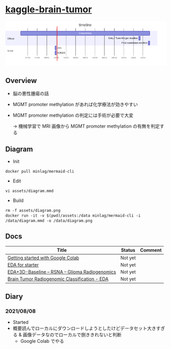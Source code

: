 # [kaggle-brain-tumor](https://www.kaggle.com/c/rsna-miccai-brain-tumor-radiogenomic-classification)

![schedule](assets/diagram.png)

## Overview

- 脳の悪性腫瘍の話
- MGMT promoter methylation があれば化学療法が効きやすい
- MGMT promoter methylation の判定には手術が必要で大変

  → 機械学習で MRI 画像から MGMT promoter methylation の有無を判定する

## Diagram

- Init

```
docker pull minlag/mermaid-cli
```

- Edit

```
vi assets/diagram.mmd
```

- Build

```
rm -f assets/diagram.png
docker run -it -v $(pwd)/assets:/data minlag/mermaid-cli -i /data/diagram.mmd -o /data/diagram.png
```

## Docs

| Title                                                                                                                                                     | Status  | Comment |
| --------------------------------------------------------------------------------------------------------------------------------------------------------- | ------- | ------- |
| [Getting started with Google Colab](https://www.kaggle.com/reubenschmidt/getting-started-in-rsna-miccai-with-google-colab/comments)                       | Not yet |         |
| [EDA for starter](https://www.kaggle.com/chumajin/brain-tumor-eda-for-starter-version)                                                                    | Not yet |         |
| [EDA+3D-Baseline – RSNA – Glioma Radiogenomics](https://www.kaggle.com/dschettler8845/eda-3d-baseline-rsna-glioma-radiogenomics)                          | Not yet |         |
| [Brain Tumor Radiogenomic Classification - EDA](https://www.kaggle.com/tanlikesmath/brain-tumor-radiogenomic-classification-eda?scriptVersionId=68158398) | Not yet |         |

## Diary

### 2021/08/08

- Started
- 概要読んでローカルにダウンロードしようとしたけどデータセット大きすぎる & 画像データなのでローカルで捌ききれないと判断
  - Google Colab でやる
